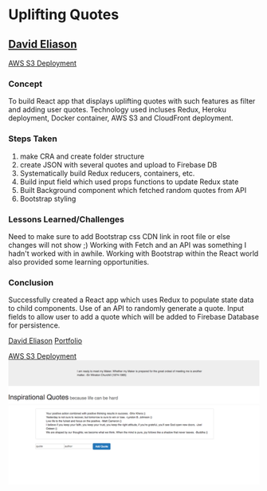 # Uplifting Quotes
## [David Eliason](http://www.davethemaker.com)

[AWS S3 Deployment](http://upliftingquotes.s3-website-us-west-2.amazonaws.com/)

### Concept
To build React app that displays uplifting quotes with such features as filter and adding user quotes. Technology used incluses Redux, Heroku deployment, Docker container, AWS S3 and CloudFront deployment.

### Steps Taken
1. make CRA and create folder structure
2. create JSON with several quotes and upload to Firebase DB
3. Systematically build Redux reducers, containers, etc.
4. Build input field which used props functions to update Redux state
5. Built Background component which fetched random quotes from API
6. Bootstrap styling


### Lessons Learned/Challenges
Need to make sure to add Bootstrap css CDN link in root file or else changes will not show ;) Working with Fetch and an API was something I hadn't worked with in awhile. Working with Bootstrap within the React world also provided some learning opportunities.

### Conclusion 
Successfully created a React app which uses Redux to populate state data to child components. Use of an API to randomly generate a quote. Input fields to allow user to add a quote which will be added to Firebase Database for persistence.

[David Eliason](https://www.linkedin.com/in/davideliason/)
[Portfolio](https://github.com/davideliason/davideliason.github.io)

[AWS S3 Deployment](http://upliftingquotes.s3-website-us-west-2.amazonaws.com/)
![InspirationalQuotes](./InspirationalQuotes.png)